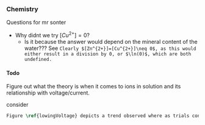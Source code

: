 ### Chemistry
Questions for mr sonter
- Why didnt we try $[ Cu^{2+}]=0$? 
	- Is it because the answer would depend on the mineral content of the water???
	See `Clearly $[Zn^{2+}]=[Cu^{2+}]\neq 0$, as this would either result in a division by 0, or $\ln(0)$, which are both undefined.`


#### Todo
Figure out what the theory is when it comes to ions in solution and its relationship with voltage/current. 

consider 
```latex
Figure \ref{lowingVoltage} depicts a trend observed where as trials continued, the voltage of each subsequent trial decreased slightly. Procedure was considered and it was theorized that this was due to reuse of the same electrolyte solution over multiple trials. The number of ions left on solution likely decreased as measurements were taken and depending on the duration of each trial and measurement phase, which is theorized to have resulted in lower voltage. 
```
